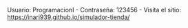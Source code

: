 Usuario: ProgramacionI -
Contraseña: 123456 -
Visita el sitio: https://inari939.github.io/simulador-tienda/
